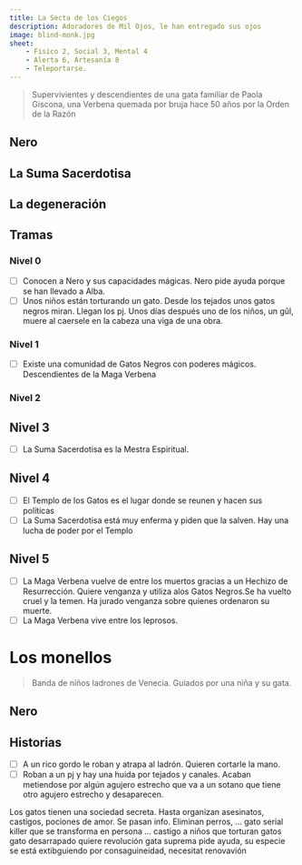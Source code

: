 ```yaml
---
title: La Secta de los Ciegos
description: Adoradores de Mil Ojos, le han entregado sus ojos 
image: blind-monk.jpg
sheet:
    - Fisico 2, Social 3, Mental 4
    - Alerta 6, Artesanía 8
    - Teleportarse.
---
```


> Supervivientes y descendientes de una gata familiar de Paola Giscona, 
> una Verbena quemada por bruja hace 50 años por la Orden de la Razón

## Nero

## La Suma Sacerdotisa

## La degeneración

## Tramas

### Nivel 0
- [ ] Conocen a Nero y sus capacidades mágicas. Nero pide ayuda porque se han llevado a Alba.
- [ ] Unos niños están torturando un gato. Desde los tejados unos gatos negros miran. Llegan los pj.
      Unos días después uno de los niños, un gûl, muere al caersele en la cabeza una viga de una obra.

### Nivel 1
- [ ] Existe una comunidad de Gatos Negros con poderes mágicos. Descendientes de la Maga Verbena

### Nivel 2

## Nivel 3
- [ ] La Suma Sacerdotisa es la Mestra Espiritual.

## Nivel 4
- [ ] El Templo de los Gatos es el lugar donde se reunen y hacen sus políticas
- [ ] La Suma Sacerdotisa está muy enferma y piden que la salven. Hay una lucha de poder por el Templo

## Nivel 5
- [ ] La Maga Verbena vuelve de entre los muertos gracias a un Hechizo de Resurrección. Quiere venganza y utiliza alos Gatos Negros.Se ha vuelto cruel y la temen. Ha jurado venganza sobre quienes ordenaron su muerte.
- [ ] La Maga Verbena vive entre los leprosos.

# Los monellos

> Banda de niños ladrones de Venecia.
> Guiados por una niña y su gata.

## Nero

## Historias

- [ ] A un rico gordo le roban y atrapa al ladrón. Quieren cortarle la mano.
- [ ] Roban a un pj y hay una huida por tejados y canales. Acaban metiendose por algún agujero estrecho que va a un sotano que
tiene otro agujero estrecho y desaparecen. 

Los gatos tienen una sociedad secreta.
Hasta organizan asesinatos, castigos, pociones de amor. Se pasan info. Eliminan perros, ...
gato serial killer que se transforma en persona ...
castigo a niños que torturan gatos
gato desarrapado quiere revolución
gata suprema pide ayuda, su especie se está extibguiendo por consaguineidad, necesitat renovavión